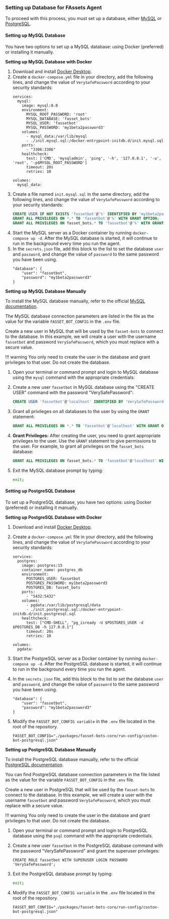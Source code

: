 ### Setting up Database for FAssets Agent

To proceed with this process, you must set up a database, either [MySQL](#setting-up-mysql-database) or [PostgreSQL](#setting-up-postgresql-database).

#### Setting up MySQL Database

You have two options to set up a MySQL database: using Docker (preferred) or installing it manually.

**Setting up MySQL Database with Docker**

1. Download and install [Docker Desktop](https://www.docker.com/products/docker-desktop/).
2. Create a `docker-compose.yml` file in your directory, add the following lines, and change the value of `VerySafePassword` according to your security standards:
    ```docker
    services:
      mysql:
        image: mysql:8.0
        environment:
          MYSQL_ROOT_PASSWORD: 'root'
          MYSQL_DATABASE: 'fasset_bots'
          MYSQL_USER: 'fassetbot'
          MYSQL_PASSWORD: 'my1beta2password3'
        volumes:
          - mysql_data:/var/lib/mysql
          - ./init.mysql.sql:/docker-entrypoint-initdb.d/init.mysql.sql
        ports:
          - "3306:3306"
        healthcheck:
          test: ['CMD', 'mysqladmin', 'ping', '-h', '127.0.0.1', '-u', 'root', '-p$MYSQL_ROOT_PASSWORD']
          timeout: 20s
          retries: 10

    volumes:
      mysql_data:
    ```
3. Create a file named `init.mysql.sql` in the same directory, add the following lines, and change the value of `VerySafePassword` according to your security standards:
   ```sql
   CREATE USER IF NOT EXISTS 'fassetbot'@'%' IDENTIFIED BY 'my1beta2password3';
   GRANT ALL PRIVILEGES ON *.* TO 'fassetbot'@'%' WITH GRANT OPTION;
   GRANT ALL PRIVILEGES ON fasset_bots.* TO 'fassetbot'@'%' WITH GRANT OPTION;
   ```
4. Start the MySQL server as a Docker container by running `docker-compose up -d`. After the MySQL database is started, it will continue to run in the background every time you run the agent.
5. In the `secrets.json` file, add this block to the list to set the database `user` and `password`, and change the value of `password` to the same password you have been using.
    ```
    "database": {
        "user": "fassetbot",
        "password": "my1beta2password3"
    }
    ```

**Setting up MySQL Database Manually**

To install the MySQL database manually, refer to the official [MySQL documentation](https://dev.mysql.com/doc/).

The MySQL database connection parameters are listed in the file as the value for the variable `FASSET_BOT_CONFIG` in the `.env` file.

Create a new user in MySQL that will be used by the `fasset-bots` to connect to the database. In this example, we will create a user with the username `fassetbot` and password `VerySafePassword`, which you must replace with a secure value.

!!! warning
	You only need to create the user in the database and grant privileges to that user. Do not create the database.

1. Open your terminal or command prompt and login to MySQL database using the `mysql` command with the appropriate credentials:

2. Create a new user `fassetbot` in MySQL database using the "CREATE USER" command with the password "VerySafePassword":
     
    ```sql
    CREATE USER 'fassetbot'@'localhost' IDENTIFIED BY 'VerySafePassword';
    ```

3. Grant all privileges on all databases to the user by using the `GRANT` statement:
    
    ```sql
    GRANT ALL PRIVILEGES ON *.* TO 'fassetbot'@'localhost' WITH GRANT OPTION;
    ```

4. **Grant Privileges:**
    After creating the user, you need to grant appropriate privileges to the user. Use the `GRANT` statement to give permissions to the user. For example, to grant all privileges on the `fasset_bots` database:
     ```sql
     GRANT ALL PRIVILEGES ON fasset_bots.* TO 'fassetbot'@'localhost' WITH GRANT OPTION;
     ```

5. Exit the MySQL database prompt by typing:
    
    ```bash
    exit;
    ```

#### Setting up PostgreSQL Database

To set up a PostgreSQL database, you have two options: using Docker (preferred) or installing it manually.

**Setting up PostgreSQL Database with Docker**

1. Download and install [Docker Desktop](https://www.docker.com/products/docker-desktop/).
2. Create a `docker-compose.yml` file in your directory, add the following lines, and change the value of `VerySafePassword` according to your security standards:
    ```docker
    services:
      postgres:
        image: postgres:15
        container_name: postgres_db
        environment:
          POSTGRES_USER: fassetbot
          POSTGRES_PASSWORD: my1beta2password3
          POSTGRES_DB: fasset_bots
        ports:
          - "5432:5432"
        volumes:
          - pgdata:/var/lib/postgresql/data
          - ./init.postgresql.sql:/docker-entrypoint-initdb.d/init.postgresql.sql
        healthcheck:
          test: ["CMD-SHELL", "pg_isready -U $POSTGRES_USER -d $POSTGRES_DB -h 127.0.0.1"]
          timeout: 20s
          retries: 10

    volumes:
      pgdata:
    ```

3. Start the PostgreSQL server as a Docker container by running `docker-compose up -d`. After the PostgreSQL database is started, it will continue to run in the background every time you run the agent.
4. In the `secrets.json` file, add this block to the list to set the database `user` and `password`, and change the value of `password` to the same password you have been using.
    ```
    "database": {
        "user": "fassetbot",
        "password": "my1beta2password3"
    }
    ```
5. Modify the `FASSET_BOT_CONFIG variable` in the `.env` file located in the root of the repository.
   ```
   FASSET_BOT_CONFIG="./packages/fasset-bots-core/run-config/coston-bot-postgresql.json"
   ```

**Setting up PostgreSQL Database Manually**

To install the PostgreSQL database manually, refer to the official [PostgreSQL documentation](https://www.postgresql.org/docs/current/index.html).

You can find PostgreSQL database connection parameters in the file listed as the value for the variable `FASSET_BOT_CONFIG` in the `.env` file.

Create a new user in PostgreSQL that will be used by the `fasset-bots` to connect to the database. In this example, we will create a user with the username `fassetbot` and password `VerySafePassword`, which you must replace with a secure value.

!!! warning
	You only need to create the user in the database and grant privileges to that user. Do not create the database.

1. Open your terminal or command prompt and login to PostgreSQL database using the `psql` command with the appropriate credentials.

2. Create a new user `fassetbot` in the PostgreSQL database command with the password "VerySafePassword" and grant the superuser privileges:
     
    ```pgsql
    CREATE ROLE fassetbot WITH SUPERUSER LOGIN PASSWORD 'VerySafePassword';
    ```

3. Exit the PostgreSQL database prompt by typing:
    
    ```bash
    exit;
    ```

4. Modify the `FASSET_BOT_CONFIG variable` in the `.env` file located in the root of the repository.
   ```
   FASSET_BOT_CONFIG="./packages/fasset-bots-core/run-config/coston-bot-postgresql.json"
   ```